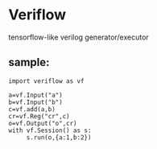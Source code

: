 # Veriflow
tensorflow-like verilog generator/executor


sample:
------

	import veriflow as vf
	
	a=vf.Input("a")
	b=vf.Input("b")
	c=vf.add(a,b)
	cr=vf.Reg("cr",c)
	o=vf.Output("o",cr)
	with vf.Session() as s:
	     s.run(o,{a:1,b:2})

